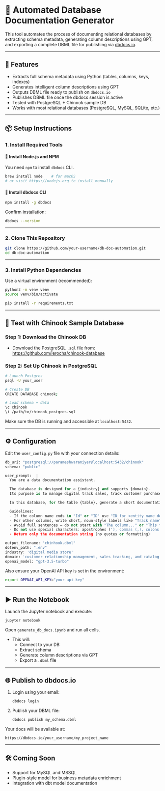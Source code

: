 
# 🧾 Automated Database Documentation Generator

This tool automates the process of documenting relational databases by extracting schema metadata, generating column descriptions using GPT, and exporting a complete DBML file for publishing via [dbdocs.io](https://dbdocs.io).

---

## 🚀 Features

- Extracts full schema metadata using Python (tables, columns, keys, indexes)
- Generates intelligent column descriptions using GPT
- Outputs DBML file ready to publish on `dbdocs.io`
- Publishes DBML file once the dbdocs session is active
- Tested with PostgreSQL + Chinook sample DB
- Works with most relational databases (PostgreSQL, MySQL, SQLite, etc.)

---

## 📦 Setup Instructions

### 1. Install Required Tools

#### 📌 Install Node.js and NPM
You need `npm` to install `dbdocs` CLI.

```bash
brew install node    # for macOS
# or visit https://nodejs.org to install manually
```

#### 📌 Install dbdocs CLI
```bash
npm install -g dbdocs
```

Confirm installation:
```bash
dbdocs --version
```

---

### 2. Clone This Repository

```bash
git clone https://github.com/your-username/db-doc-automation.git
cd db-doc-automation
```

---

### 3. Install Python Dependencies

Use a virtual environment (recommended):

```bash
python3 -m venv venv
source venv/bin/activate

pip install -r requirements.txt
```

---

## 🧪 Test with Chinook Sample Database

### Step 1: Download the Chinook DB

- Download the PostgreSQL `.sql` file from:  
  https://github.com/lerocha/chinook-database

### Step 2: Set Up Chinook in PostgreSQL

```bash
# Launch Postgres
psql -U your_user

# Create DB
CREATE DATABASE chinook;

# Load schema + data
\c chinook
\i /path/to/chinook_postgres.sql
```

Make sure the DB is running and accessible at `localhost:5432`.

---

## ⚙️ Configuration

Edit the `user_config.py` file with your connection details:

```python
db_uri: "postgresql://parameshwaraniyer@localhost:5432/chinook"
schema: "public"

user_prompt:  |
  You are a data documentation assistant.

  The database is designed for a {industry} and supports {domain}.
  Its purpose is to manage digital track sales, track customer purchases, oversee employee sales teams, and store metadata about artists, albums, and genres.

  In this database, for the table {table}, generate a short documentation string for the column {col}.

  Guidelines:
  - If the column name ends in "Id" or "ID" use "ID for <entity name derived from column name, in lowercase>"
  - For other columns, write short, noun-style labels like "Track name", "Creation date", "Total amount"
  - Avoid full sentences — do not start with "The column..." or "This field..."
  - Do not use special characters: apostrophes ('), commas (,), colons (:), semicolons (;)
  - Return only the documentation string (no quotes or formatting)

output_filename: "chinhook.dbml"
dotenv_path: ".env"
industry: 'digital media store'
domain: 'customer relationship management, sales tracking, and catalog navigation'
openai_model: "gpt-3.5-turbo"
```

Also ensure your OpenAI API key is set in the environment:

```bash
export OPENAI_API_KEY="your-api-key"
```

---

## ▶️ Run the Notebook

Launch the Jupyter notebook and execute:

```bash
jupyter notebook
```

Open `generate_db_docs.ipynb` and run all cells.

- This will:
  - Connect to your DB
  - Extract schema
  - Generate column descriptions via GPT
  - Export a `.dbml` file

---

## 🌐 Publish to dbdocs.io

1. Login using your email:
   ```bash
   dbdocs login
   ```

2. Publish your DBML file:
   ```bash
   dbdocs publish my_schema.dbml
   ```

Your docs will be available at:
```
https://dbdocs.io/your_username/my_project_name
```

---

## 🛠️ Coming Soon

- Support for MySQL and MSSQL
- Plugin-style model for business metadata enrichment
- Integration with dbt model documentation
